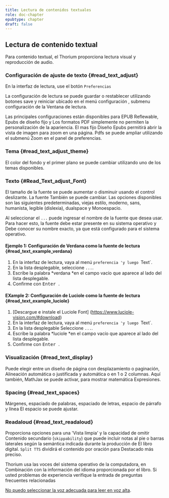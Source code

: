 ```yaml
---
title: Lectura de contenidos textuales
role: doc-chapter
epubtype: chapter
draft: false
---
```


## Lectura de contenido textual

Para contenido textual, el Thorium proporciona lectura visual y reproducción de audio.

### Configuración de ajuste de texto {#read_text_adjust}

En la interfaz de lectura, use el botón `Preferencias`
<img src="../../resources/images/icons3/textarea-icon.svg" role="presentation" alt=""/>

La configuración de lectura se puede guardar o restablecer utilizando botones <span class="ui_button"> save </span> y <span class="ui_button"> reiniciar </span> ubicado en el menú
<span class="ui_button"> configuración </span>, submenu <span class="ui_button"> configuración </span> de la
Ventana de lectura.

Las principales configuraciones están disponibles para EPUB Reflewable, Epubs de diseño fijo y
Los formatos PDF simplemente no permiten la personalización de la apariencia. El mas fijo
Diseño Epubs permitirá abrir la vista de imagen para zoom en una página. Pdfs
se puede ampliar utilizando el submenú Zoom en el panel de preferencias.

### Tema {#read_text_adjust_theme}

El color del fondo y el primer plano se puede cambiar utilizando uno de
los temas disponibles.

### Texto {#Read_Text_adjust_Font}

El tamaño de la fuente se puede aumentar o disminuir usando el control deslizante. La fuente
También se puede cambiar. Las opciones disponibles son las siguientes predeterminadas, viejas
estilo, moderno, sans, humanista, legible (dislexia), dualspace y
Monoespacio.

Al seleccionar el `...` puede ingresar el nombre de la fuente que desea
usar. Para hacer esto, la fuente debe estar presente en su sistema operativo y
Debe conocer su nombre exacto, ya que está configurado para el sistema operativo.

<div class="info">

#### Ejemplo 1: Configuración de Verdana como la fuente de lectura {#read_text_example_verdana}

1. En la interfaz de lectura, vaya al menú `preferencia 'y luego
    `Text`.
2. En la lista desplegable, seleccione `...`.
3. Escribe la palabra *verdana *en el campo vacío que aparece al lado del
    lista desplegable.
4. Confirme con <kbd> Enter </kbd>.


#### EXample 2: Configuración de Luciole como la fuente de lectura {#read_text_example_luciole}

1. [Descargue e instale el Luciole
    Font] (https://www.luciole-vision.com/#download)
2. En la interfaz de lectura, vaya al menú `preferencia 'y luego
    `Text`.
3. En la lista desplegable Seleccione `...`.
4. Escribe la palabra *luciole *en el campo vacío que aparece al lado del
    lista desplegable.
5. Confirme con <kbd> Enter </kbd>.

</div>

### Visualización {#read_text_display}

Puede elegir entre un diseño de página con desplazamiento o paginación,
Alineación automática o justificada y automática o en 1 o 2 columnas.
Aquí también, MathJax se puede activar, para mostrar matemática
Expresiones.

### Spacing {#read_text_spaces}

Márgenes, espaciado de palabras, espaciado de letras, espacio de párrafo y línea
El espacio se puede ajustar.

### Readaloud {#read_text_readaloud}

Proporciona opciones para una 'Vista limpia' y la capacidad de omitir
Contenido secundario (`skippability`) que puede incluir notas al pie o
barras laterales según la semántica indicada durante la producción de
El libro digital. `Split TTS` dividirá el contenido por oración para
Destacado más preciso.

<div class="info">Thorium usa las voces del sistema operativo de la computadora, en
Combinación con la información del idioma proporcionada por el libro. Si usted
problemas de experiencia verifique la entrada de preguntas frecuentes relacionadas 

[No puedo seleccionar la voz adecuada para leer en voz alta](https://thorium.edrlab.org/es/th3/400_ressources/430_faq/#TTSvoices).

</div>
